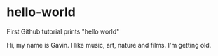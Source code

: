 # hello-world
First Github tutorial prints "hello world"

Hi, my name is Gavin. I like music, art, nature and films. I'm getting old.

